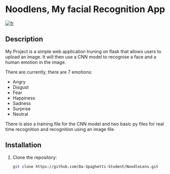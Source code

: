 # Noodlens, My facial Recognition App

[![fr](https://img.shields.io/badge/lang-fr-yellow)](https://github.com/Da-Spaghetti-Student/NoodleLens/blob/main/Readmefr.md)

## Description
My Project is a simple web application truning on flask that allows users to upload an image. It will then use a CNN model to recognise a face and a human emotion in the image. 

There are currently, there are 7 emotions:
- Angry
- Disgust
- Fear
- Happiness
- Sadness
- Surprise
- Neutral

There is also a training file for the CNN model and two basic py files for real time recognition and recognition using an image file.

## Installation
1. Clone the repository:
   ```bash
   git clone https://github.com/Da-Spaghetti-Student/NoodleLens.git
